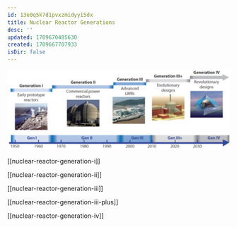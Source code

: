 ```yaml
---
id: 13e0q5k7d1pvxzmidyyi5dx
title: Nuclear Reactor Generations
desc: ''
updated: 1709670485630
created: 1709667707933
isDir: false
---
```

![](images/nuclear_reactor_generations.png)

[[nuclear-reactor-generation-i]]

[[nuclear-reactor-generation-ii]]

[[nuclear-reactor-generation-iii]]

[[nuclear-reactor-generation-iii-plus]]

[[nuclear-reactor-generation-iv]]

